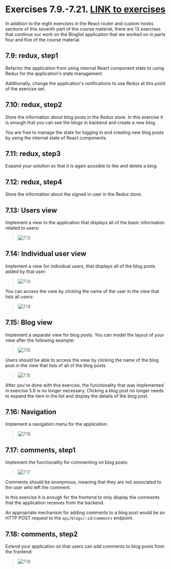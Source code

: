 # Exercises 7.9.-7.21. [LINK to exercises](https://fullstackopen.com/en/part7/exercises_extending_the_bloglist#exercises-7-9-7-21)
In addition to the eight exercises in the React router and custom hooks sections of this seventh part of the course material, there are 13 exercises that continue our work on the Bloglist application that we worked on in parts four and five of the course material.

## 7.9: redux, step1
Refactor the application from using internal React component state to using Redux for the application's state management.

Additionally, change the application's notifications to use Redux at this point of the exercise set.

## 7.10: redux, step2
Store the information about blog posts in the Redux store. In this exercise it is enough that you can see the blogs in backend and create a new blog.

You are free to manage the state for logging in and creating new blog posts by using the internal state of React components.

## 7.11: redux, step3
Expand your solution so that it is again possible to like and delete a blog.

## 7.12: redux, step4
Store the information about the signed in user in the Redux store.

## 7.13: Users view
Implement a view to the application that displays all of the basic information related to users:

> ![7.13](https://fullstackopen.com/static/84f414833029834ab295d900b4506288/14be6/41.png)

## 7.14: Individual user view
Implement a view for individual users, that displays all of the blog posts added by that user:

> ![7.14](https://fullstackopen.com/static/734b72fb3dbef4f7aea9d59792deefbb/14be6/44.png)

You can access the view by clicking the name of the user in the view that lists all users:

> ![7.14](https://fullstackopen.com/static/5b65931c400b7b6ffb12f98292443ca7/14be6/43.png)

## 7.15: Blog view
Implement a separate view for blog posts. You can model the layout of your view after the following example:

> ![7.15](https://fullstackopen.com/static/905fa91b8e113f0ad6d27208ee323b48/14be6/45.png)

Users should be able to access the view by clicking the name of the blog post in the view that lists of all of the blog posts.

> ![7.15](https://fullstackopen.com/static/c09f5edd6f34e77cd390864bd7156790/14be6/46.png)

After you're done with this exercise, the functionality that was implemented in exercise 5.6 is no longer necessary. Clicking a blog post no longer needs to expand the item in the list and display the details of the blog post.

## 7.16: Navigation
Implement a navigation menu for the application:

> ![7.16](https://fullstackopen.com/static/2d374d8414645cb6f50293298e00d189/14be6/47.png)

## 7.17: comments, step1
Implement the functionality for commenting on blog posts:

> ![7.17](https://fullstackopen.com/static/8021a34f357d8764c0b01c8549b43d40/14be6/48.png)

Comments should be anonymous, meaning that they are not associated to the user who left the comment.

In this exercise it is enough for the frontend to only display the comments that the application receives from the backend.

An appropriate mechanism for adding comments to a blog post would be an HTTP POST request to the ```api/blogs/:id/comments``` endpoint.

## 7.18: comments, step2
Extend your application so that users can add comments to blog posts from the frontend:

> ![7.18](https://fullstackopen.com/static/caed74a4c6e3833de7cd7bb6b224c67c/14be6/49.png)
